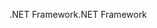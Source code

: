 <span data-ttu-id="eeb46-101">.NET Framework</span><span class="sxs-lookup"><span data-stu-id="eeb46-101">.NET Framework</span></span>